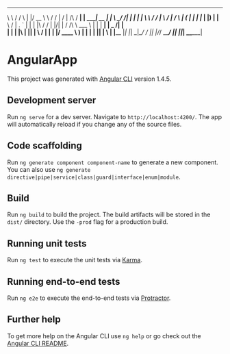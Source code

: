 
 __     ___   _  ______      __  __  __           _____ _______ ______ _____  ______ 
 \ \   / / \ | |/ __ \ \    / / |  \/  |   /\    / ____|__   __|  ____|  __ \|  ____|
  \ \_/ /|  \| | |  | \ \  / /  | \  / |  /  \  | (___    | |  | |__  | |__) | |__   
   \   / | . ` | |  | |\ \/ /   | |\/| | / /\ \  \___ \   | |  |  __| |  _  /|  __|  
    | |  | |\  | |__| | \  /    | |  | |/ ____ \ ____) |  | |  | |____| | \ \| |____ 
    |_|  |_| \_|\____/   \/     |_|  |_/_/    \_\_____/   |_|  |______|_|  \_\______|
                                                                                     
                                                                                     

# AngularApp

This project was generated with [Angular CLI](https://github.com/angular/angular-cli) version 1.4.5.

## Development server

Run `ng serve` for a dev server. Navigate to `http://localhost:4200/`. The app will automatically reload if you change any of the source files.

## Code scaffolding

Run `ng generate component component-name` to generate a new component. You can also use `ng generate directive|pipe|service|class|guard|interface|enum|module`.

## Build

Run `ng build` to build the project. The build artifacts will be stored in the `dist/` directory. Use the `-prod` flag for a production build.

## Running unit tests

Run `ng test` to execute the unit tests via [Karma](https://karma-runner.github.io).

## Running end-to-end tests

Run `ng e2e` to execute the end-to-end tests via [Protractor](http://www.protractortest.org/).

## Further help

To get more help on the Angular CLI use `ng help` or go check out the [Angular CLI README](https://github.com/angular/angular-cli/blob/master/README.md).
